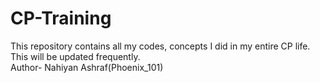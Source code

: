 # CP-Training
This repository contains all my codes, concepts I did in my entire CP life. This will be updated frequently.
<br>
Author- Nahiyan Ashraf(Phoenix_101)
